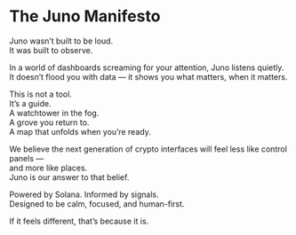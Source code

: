 # The Juno Manifesto

Juno wasn’t built to be loud.  
It was built to observe.

In a world of dashboards screaming for your attention, Juno listens quietly.  
It doesn’t flood you with data — it shows you what matters, when it matters.

This is not a tool.  
It’s a guide.  
A watchtower in the fog.  
A grove you return to.  
A map that unfolds when you’re ready.

We believe the next generation of crypto interfaces will feel less like control panels —  
and more like places.  
Juno is our answer to that belief.

Powered by Solana. Informed by signals.  
Designed to be calm, focused, and human-first.

If it feels different, that’s because it is.
